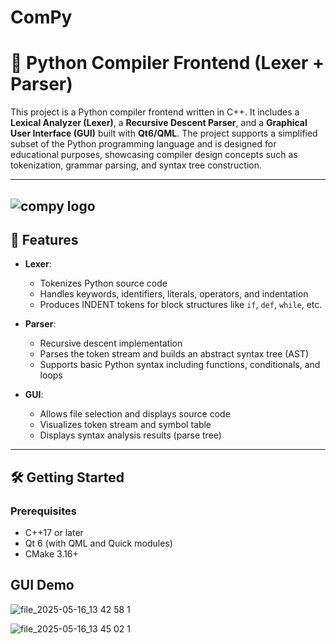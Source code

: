 # ComPy
# 🐍 Python Compiler Frontend (Lexer + Parser)

This project is a Python compiler frontend written in C++. It includes a **Lexical Analyzer (Lexer)**, a **Recursive Descent Parser**, and a **Graphical User Interface (GUI)** built with **Qt6/QML**. The project supports a simplified subset of the Python programming language and is designed for educational purposes, showcasing compiler design concepts such as tokenization, grammar parsing, and syntax tree construction.

---
![compy logo](https://github.com/user-attachments/assets/5b36f708-f676-47aa-8552-8e0da3ca319a)
---

## 🚀 Features

- **Lexer**:
  - Tokenizes Python source code
  - Handles keywords, identifiers, literals, operators, and indentation
  - Produces INDENT tokens for block structures like `if`, `def`, `while`, etc.

- **Parser**:
  - Recursive descent implementation
  - Parses the token stream and builds an abstract syntax tree (AST)
  - Supports basic Python syntax including functions, conditionals, and loops

- **GUI**:
  - Allows file selection and displays source code
  - Visualizes token stream and symbol table
  - Displays syntax analysis results (parse tree)

---

## 🛠️ Getting Started

### Prerequisites

- C++17 or later
- Qt 6 (with QML and Quick modules)
- CMake 3.16+

## GUI Demo
![file_2025-05-16_13 42 58 1](https://github.com/user-attachments/assets/6e7f80bc-2c86-4653-a265-88a4541306fb)

![file_2025-05-16_13 45 02 1](https://github.com/user-attachments/assets/60a840f5-0ae0-499d-8192-efaf8be3e123)


